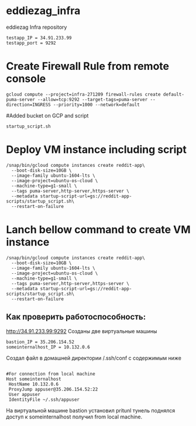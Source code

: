 # eddiezag_infra
eddiezag Infra repository

```
testapp_IP = 34.91.233.99
testapp_port = 9292
```

# Create Firewall Rule from remote console

```
gcloud compute --project=infra-271209 firewall-rules create default-puma-server --allow=tcp:9292 --target-tags=puma-server --direction=INGRESS --priority=1000 --network=default
```
#Added bucket on GCP and script

```
startup_script.sh
```
# Deploy VM instance including script
```
/snap/bin/gcloud compute instances create reddit-app\
  --boot-disk-size=10GB \
  --image-family ubuntu-1604-lts \
  --image-project=ubuntu-os-cloud \
  --machine-type=g1-small \
  --tags puma-server,http-server,https-server \
  --metadata startup-script-url=gs://reddit-app-scripts/startup_script.sh\
  --restart-on-failure
```

# Lanch bellow command to create VM instance
```
/snap/bin/gcloud compute instances create reddit-app\
  --boot-disk-size=10GB \
  --image-family ubuntu-1604-lts \
  --image-project=ubuntu-os-cloud \
  --machine-type=g1-small \
  --tags puma-server,http-server,https-server \
  --metadata startup-script-url=gs://reddit-app-scripts/startup_script.sh\
  --restart-on-failure
```

## Как проверить работоспособность:
 http://34.91.233.99:9292
Созданы две виртуальные машины
```
bastion_IP = 35.206.154.52
someinternalhost_IP = 10.132.0.6
```
Создал файл в домашней директории /.ssh/conf с содержимым ниже

```

#For connection from local machine
Host someinternalhost
 HostName 10.132.0.6
 ProxyJump appuser@35.206.154.52:22
 User appuser
 IdentityFile ~/.ssh/appuser
```
На виртуальной машине bastion установил pritunl
тунель поднялся доступ к someinternalhost получил from local machine.
